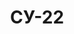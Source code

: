 ---
title: СУ-22
category: airplanes
image: ./images/su-22.png
wikipedia: https://uk.wikipedia.org/
---